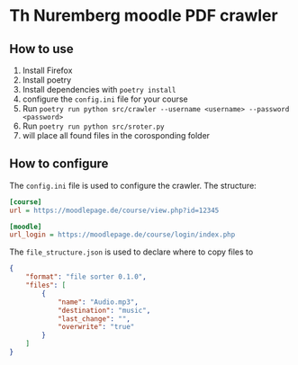 # Th Nuremberg moodle PDF crawler

## How to use

1. Install Firefox
2. Install poetry
3. Install dependencies with `poetry install`
4. configure the `config.ini` file for your course
5. Run `poetry run python src/crawler --username <username> --password <password>`
6. Run `poetry run python src/sroter.py`
6. will place all found files in the corosponding folder

## How to configure

The `config.ini` file is used to configure the crawler. The structure:

```ini
[course]
url = https://moodlepage.de/course/view.php?id=12345

[moodle]
url_login = https://moodlepage.de/course/login/index.php
```

The `file_structure.json` is used to declare where to copy files to

```json
{
    "format": "file sorter 0.1.0",
    "files": [
        {
            "name": "Audio.mp3",
            "destination": "music",
            "last_change": "",
            "overwrite": "true"
        }
    ]
}
```
